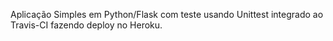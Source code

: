 
Aplicação Simples em  Python/Flask com teste usando Unittest integrado ao Travis-CI fazendo deploy no Heroku.
